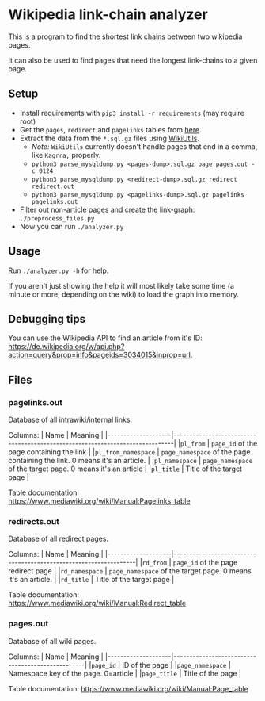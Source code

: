 # Wikipedia link-chain analyzer
This is a program to find the shortest link chains between two wikipedia pages.

It can also be used to find pages that need the longest link-chains to a given page.

## Setup
- Install requirements with `pip3 install -r requirements` (may require root)
- Get the `pages`, `redirect` and `pagelinks` tables from [here](https://dumps.wikimedia.org/).
- Extract the data from the `*.sql.gz` files using [WikiUtils](https://github.com/napsternxg/WikiUtils/).
  - *Note:* `WikiUtils` currently doesn't handle pages that end in a comma, like `Kagrra,` properly.
  - `python3 parse_mysqldump.py <pages-dump>.sql.gz page pages.out -c 0124`
  - `python3 parse_mysqldump.py <redirect-dump>.sql.gz redirect redirect.out`
  - `python3 parse_mysqldump.py <pagelinks-dump>.sql.gz pagelinks pagelinks.out`
- Filter out non-article pages and create the link-graph: `./preprocess_files.py`
- Now you can run `./analyzer.py`

## Usage
Run `./analyzer.py -h` for help.

If you aren't just showing the help it will most likely take some time (a minute or more, depending on the wiki)
to load the graph into memory.

## Debugging tips
You can use the Wikipedia API to find an article from it's ID: <https://de.wikipedia.org/w/api.php?action=query&prop=info&pageids=3034015&inprop=url>.

## Files
### pagelinks.out
Database of all intrawiki/internal links.

Columns:
| Name               | Meaning                                                                      |
|--------------------|------------------------------------------------------------------------------|
|`pl_from`           | `page_id` of the page containing the link                                    |
|`pl_from_namespace` | `page_namespace` of the page containing the link. 0 means it's an article.   |
|`pl_namespace`      | `page_namespace` of the target page. 0 means it's an article                 |
|`pl_title`          | Title of the target page                                                     |

Table documentation: <https://www.mediawiki.org/wiki/Manual:Pagelinks_table>

### redirects.out
Database of all redirect pages.

Columns:
| Name               | Meaning                                                          |
|--------------------|------------------------------------------------------------------|
|`rd_from`           | `page_id` of the page redirect page                              |
|`rd_namespace`      | `page_namespace` of the target page. 0 means it's an article.    |
|`rd_title`          | Title of the target page                                         |

Table documentation: <https://www.mediawiki.org/wiki/Manual:Redirect_table>

### pages.out
Database of all wiki pages.

Columns:
| Name               | Meaning                                          |
|--------------------|--------------------------------------------------|
|`page_id`           | ID of the page                                   |
|`page_namespace`    | Namespace key of the page. 0=article             |
|`page_title`        | Title of the page                                |

Table documentation: <https://www.mediawiki.org/wiki/Manual:Page_table>

